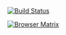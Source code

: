 [![Build Status](https://saucelabs.com/open_sauce/build_status/parora.svg?auth=d217b9fcc474bb973eaef82060f4b852)](https://saucelabs.com/u/parora)

[![Browser Matrix](https://saucelabs.com/open_sauce/build_matrix/parora.svg?auth=d217b9fcc474bb973eaef82060f4b852)](https://saucelabs.com/u/parora)

